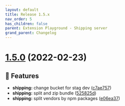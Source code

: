 ```yaml
---
layout: default
title: Release 1.5.x
nav_order: 5
has_children: false
parent: Extension Playground - Shipping server
grand_parent: Changelog
---
```


# [1.5.0](https://github.com/lumapps/lumapps-extensions-shipping-server/compare/v1.4.0...v1.5.0) (2022-02-23)

## 🚀 Features

- **shipping:** change bucket for stag dev ([c7ae757](https://github.com/lumapps/lumapps-extensions-shipping-server/commit/c7ae7571ec0671d05fae6a3bf46ffd1e095ef48a))
- **shipping:** split and zip bundle ([525825d](https://github.com/lumapps/lumapps-extensions-shipping-server/commit/525825da5f2c26fb226441c002f1ed5774604c87))
- **shipping:** split vendors by npm packages ([e06ea37](https://github.com/lumapps/lumapps-extensions-shipping-server/commit/e06ea37f879977e167fcf0ec53349434ac39cf62))